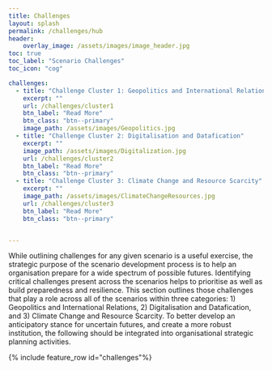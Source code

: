 ```yaml
---
title: Challenges
layout: splash
permalink: /challenges/hub
header:
    overlay_image: /assets/images/image_header.jpg
toc: true
toc_label: "Scenario Challenges"
toc_icon: "cog"

challenges:
  - title: "Challenge Cluster 1: Geopolitics and International Relations"
    excerpt: ""
    url: /challenges/cluster1
    btn_label: "Read More"
    btn_class: "btn--primary"
    image_path: /assets/images/Geopolitics.jpg
  - title: "Challenge Cluster 2: Digitalisation and Datafication"
    excerpt: ""
    image_path: /assets/images/Digitalization.jpg 
    url: /challenges/cluster2 
    btn_label: "Read More"
    btn_class: "btn--primary"
  - title: "Challenge Cluster 3: Climate Change and Resource Scarcity"
    excerpt: ""
    image_path: /assets/images/ClimateChangeResources.jpg 
    url: /challenges/cluster3
    btn_label: "Read More"
    btn_class: "btn--primary"


---
```


While outlining challenges for any given scenario is a useful exercise, the strategic purpose of the scenario development process is to help an organisation prepare for a wide spectrum of possible futures. Identifying critical challenges present across the scenarios helps to prioritise as well as build preparedness and resilience. This section outlines those challenges that play a role across all of the scenarios within three categories: 1) Geopolitics and International Relations, 2) Digitalisation and Datafication, and 3) Climate Change and Resource Scarcity. To better develop an anticipatory stance for uncertain futures, and create a more robust institution, the following should be integrated into organisational strategic planning activities. 


{% include feature_row id="challenges"%}

